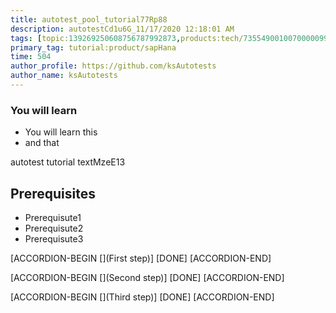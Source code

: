 ```yaml
---
title: autotest_pool_tutorial77Rp88
description: autotestCd1u6G_11/17/2020 12:18:01 AM
tags: [topic:139269250608756787992873,products:tech/73554900100700000996,tutorial:experience/advanced]
primary_tag: tutorial:product/sapHana
time: 504
author_profile: https://github.com/ksAutotests
author_name: ksAutotests
---
```

### You will learn
- You will learn this
- and that

autotest tutorial textMzeE13

## Prerequisites
- Prerequisute1
- Prerequisute2
- Prerequisute3

[ACCORDION-BEGIN [](First step)]
[DONE]
[ACCORDION-END]

[ACCORDION-BEGIN [](Second step)]
[DONE]
[ACCORDION-END]

[ACCORDION-BEGIN [](Third step)]
[DONE]
[ACCORDION-END]

